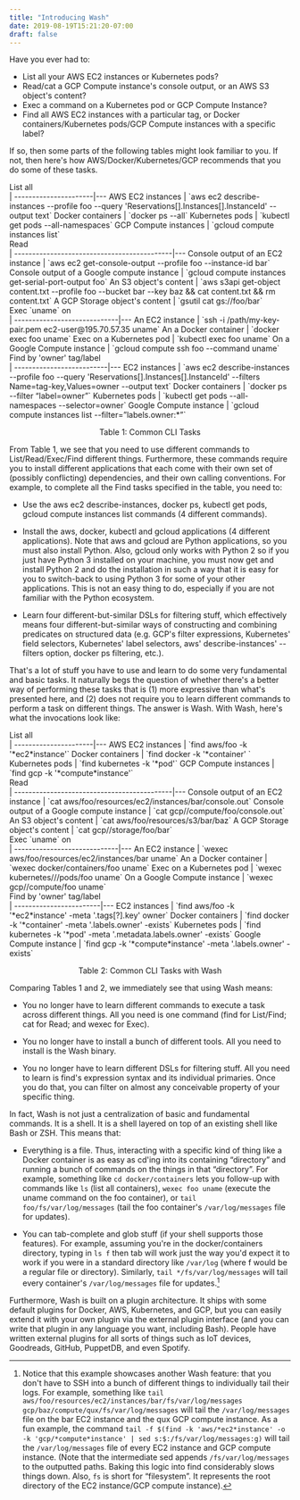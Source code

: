 ```yaml
---
title: "Introducing Wash"
date: 2019-08-19T15:21:20-07:00
draft: false
---
```


Have you ever had to:

* List all your AWS EC2 instances or Kubernetes pods?
* Read/cat a GCP Compute instance's console output, or an AWS S3 object's content?
* Exec a command on a Kubernetes pod or GCP Compute Instance?
* Find all AWS EC2 instances with a particular tag, or Docker containers/Kubernetes pods/GCP Compute instances with a specific label?

If so, then some parts of the following tables might look familiar to you. If not, then here's how AWS/Docker/Kubernetes/GCP recommends that you do some of these tasks.

<div style="width:200px">List all</div> | 
----------------------|---
AWS EC2 instances     | `aws ec2 describe-instances --profile foo --query 'Reservations[].Instances[].InstanceId' --output text`
Docker containers     | `docker ps --all`
Kubernetes pods       | `kubectl get pods --all-namespaces`
GCP Compute instances | `gcloud compute instances list`

<div style="width:200px">Read</div>         | 
--------------------------------------------|---
Console output of an EC2 instance           | `aws ec2 get-console-output --profile foo --instance-id bar`
Console output of a Google compute instance | `gcloud compute instances get-serial-port-output foo`
An S3 object's content                      | `aws s3api get-object content.txt --profile foo --bucket bar --key baz && cat content.txt && rm content.txt`
A GCP Storage object's content              | `gsutil cat gs://foo/bar`

<div style="width:200px">Exec `uname` on</div> | 
-----------------------------|---
An EC2 instance              | `ssh -i /path/my-key-pair.pem ec2-user@195.70.57.35 uname`
An a Docker container        | `docker exec foo uname`
Exec on a Kubernetes pod     | `kubectl exec foo uname`
On a Google Compute instance | `gcloud compute ssh foo --command uname`

<div style="width:200px">Find by 'owner' tag/label</div> | 
--------------------------|---
EC2 instances             | `aws ec2 describe-instances --profile foo --query 'Reservations[].Instances[].InstanceId' --filters Name=tag-key,Values=owner --output text`
Docker containers         | `docker ps --filter “label=owner”`
Kubernetes pods           | `kubectl get pods --all-namespaces --selector=owner`
Google Compute instance   | `gcloud compute instances list --filter=”labels.owner:*”`

<p style="text-align: center;">Table 1: Common CLI Tasks</p>

From Table 1, we see that you need to use different commands to List/Read/Exec/Find different things. Furthermore, these commands require you to install different applications that each come with their own set of (possibly conflicting) dependencies, and their own calling conventions. For example, to complete all the Find tasks specified in the table, you need to:

* Use the aws ec2 describe-instances, docker ps, kubectl get pods, gcloud compute instances list commands (4 different commands).

* Install the aws, docker, kubectl and gcloud applications (4 different applications). Note that aws and gcloud are Python applications, so you must also install Python. Also, gcloud only works with Python 2 so if you just have Python 3 installed on your machine, you must now get and install Python 2 and do the installation in such a way that it is easy for you to switch-back to using Python 3 for some of your other applications. This is not an easy thing to do, especially if you are not familiar with the Python ecosystem.

* Learn four different-but-similar DSLs for filtering stuff, which effectively means four different-but-similar ways of constructing and combining predicates on structured data (e.g. GCP's filter expressions, Kubernetes' field selectors, Kubernetes' label selectors, aws' describe-instances' --filters option, docker ps filtering, etc.).

That's a lot of stuff you have to use and learn to do some very fundamental and basic tasks. It naturally begs the question of whether there's a better way of performing these tasks that is (1) more expressive than what's presented here, and (2) does not require you to learn different commands to perform a task on different things. The answer is Wash. With Wash, here's what the invocations look like:

<div style="width:200px">List all</div> | 
----------------------|---
AWS EC2 instances     | `find aws/foo -k '*ec2*instance'`
Docker containers     | `find docker -k '*container' `
Kubernetes pods       | `find kubernetes -k '*pod'`
GCP Compute instances | `find gcp -k '*compute*instance'`

<div style="width:200px">Read</div>         | 
--------------------------------------------|---
Console output of an EC2 instance           | `cat aws/foo/resources/ec2/instances/bar/console.out`
Console output of a Google compute instance | `cat gcp/<project>/compute/foo/console.out`
An S3 object's content                      | `cat aws/foo/resources/s3/bar/baz`
A GCP Storage object's content              | `cat gcp/<project>/storage/foo/bar`

<div style="width:200px">Exec `uname` on </div> | 
-----------------------------|---
An EC2 instance              | `wexec aws/foo/resources/ec2/instances/bar uname`
An a Docker container        | `wexec docker/containers/foo uname`
Exec on a Kubernetes pod     | `wexec kubernetes/<context>/<namespace>/pods/foo uname`
On a Google Compute instance | `wexec gcp/<project>/compute/foo uname`

<div style="width:200px">Find by 'owner' tag/label</div> | 
------------------------|---
EC2 instances           | `find aws/foo -k '*ec2*instance' -meta '.tags[?].key' owner`
Docker containers       | `find docker -k '*container' -meta '.labels.owner' -exists`
Kubernetes pods         | `find kubernetes -k '*pod' -meta '.metadata.labels.owner' -exists`
Google Compute instance | `find gcp -k '*compute*instance' -meta '.labels.owner' -exists`

<p style="text-align: center;">Table 2: Common CLI Tasks with Wash</p>

Comparing Tables 1 and 2, we immediately see that using Wash means:

* You no longer have to learn different commands to execute a task across different things. All you need is one command (find for List/Find; cat for Read; and wexec for Exec).

* You no longer have to install a bunch of different tools. All you need to install is the Wash binary.

* You no longer have to learn different DSLs for filtering stuff. All you need to learn is find's expression syntax and its individual primaries. Once you do that, you can filter on almost any conceivable property of your specific thing.

In fact, Wash is not just a centralization of basic and fundamental commands. It is a shell. It is a shell layered on top of an existing shell like Bash or ZSH. This means that:

* Everything is a file. Thus, interacting with a specific kind of thing like a Docker container is as easy as cd'ing into its containing “directory” and running a bunch of commands on the things in that “directory”. For example, something like `cd docker/containers` lets you follow-up with commands like `ls` (list all containers), `wexec foo uname` (execute the uname command on the foo container), or `tail foo/fs/var/log/messages` (tail the foo container's `/var/log/messages` file for updates).

* You can tab-complete and glob stuff (if your shell supports those features). For example, assuming you're in the docker/containers directory, typing in `ls f` then tab will work just the way you'd expect it to work if you were in a standard directory like `/var/log` (where f would be a regular file or directory). Similarly, `tail */fs/var/log/messages` will tail every container's `/var/log/messages` file for updates.[^1]

Furthermore, Wash is built on a plugin architecture. It ships with some default plugins for Docker, AWS, Kubernetes, and GCP, but you can easily extend it with your own plugin via the external plugin interface (and you can write that plugin in any language you want, including Bash). People have written external plugins for all sorts of things such as IoT devices, Goodreads, GitHub, PuppetDB, and even Spotify.

[^1]: Notice that this example showcases another Wash feature: that you don't have to SSH into a bunch of different things to individually tail their logs. For example, something like `tail aws/foo/resources/ec2/instances/bar/fs/var/log/messages gcp/baz/compute/qux/fs/var/log/messages` will tail the `/var/log/messages` file on the bar EC2 instance and the qux GCP compute instance. As a fun example, the command `tail -f $(find -k 'aws/*ec2*instance' -o -k 'gcp/*compute*instance' | sed s:$:/fs/var/log/messages:g)` will tail the `/var/log/messages` file of every EC2 instance and GCP compute instance. (Note that the intermediate sed appends `/fs/var/log/messages` to the outputted paths. Baking this logic into find considerably slows things down. Also, `fs` is short for “filesystem”. It represents the root directory of the EC2 instance/GCP compute instance).
